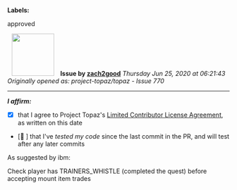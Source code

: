 **Labels:**

approved



<a href="https://github.com/zach2good"><img src="https://avatars3.githubusercontent.com/u/1389729?v=4" width="96" height="96" hspace="10"></img></a> **Issue by [zach2good](https://github.com/zach2good)**
_Thursday Jun 25, 2020 at 06:21:43_
_Originally opened as: project-topaz/topaz - Issue 770_

----

<!-- place 'x' mark between square [] brackets to affirm: -->
**_I affirm:_**
- [x] that I agree to Project Topaz's [Limited Contributor License Agreement](http://project-topaz.com/blob/release/CONTRIBUTOR_AGREEMENT.md), as written on this date
- [🤞 ] that I've _tested my code_ since the last commit in the PR, and will test after any later commits

As suggested by ibm: 
Check player has TRAINERS_WHISTLE (completed the quest) before accepting mount item trades
